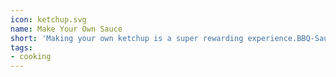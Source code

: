 ```yaml
---
icon: ketchup.svg
name: Make Your Own Sauce
short: 'Making your own ketchup is a super rewarding experience.BBQ-Sauce too! '
tags:
- cooking
---
```

